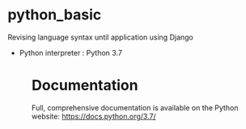 # python_basic
Revising language syntax until application using Django
<ul>
<li>Python interpreter : Python 3.7
<ul>
  
# Documentation
  Full, comprehensive documentation is available on the Python website:
https://docs.python.org/3.7/ 
